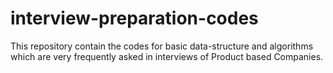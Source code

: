 # interview-preparation-codes

This repository contain the codes for basic data-structure and algorithms which are very frequently asked in interviews of Product based Companies. 


